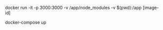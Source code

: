 <!-- ADD volumes mapping to the local file system -->

docker run -it -p 3000:3000 -v /app/node_modules -v $(pwd):/app [image-id]

<!-- e.g. docker run -it -p 3000:3000 -v /app/node_modules -v $(pwd):/app 3e03542bf244 -->

<!-- # This project can also use docker compose -->
docker-compose up